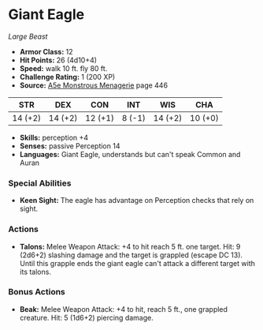 # Giant Eagle

*Large* *Beast*

- **Armor Class:** 12
- **Hit Points:** 26 (4d10+4)
- **Speed:** walk 10 ft. fly 80 ft.
- **Challenge Rating:** 1 (200 XP)
- **Source:** [A5e Monstrous Menagerie](https://enpublishingrpg.com/products/level-up-monstrous-menagerie-a5e) page 446

| STR | DEX | CON | INT | WIS | CHA |
| --- | --- | --- | --- | --- | --- |
| 14 (+2) | 14 (+2) | 12 (+1) | 8 (-1) | 14 (+2) | 10 (+0) |

- **Skills:** perception +4
- **Senses:** passive Perception 14
- **Languages:** Giant Eagle, understands but can't speak Common and Auran

### Special Abilities

- **Keen Sight:** The eagle has advantage on Perception checks that rely on sight.

### Actions

- **Talons:** Melee Weapon Attack: +4 to hit  reach 5 ft.  one target. Hit: 9 (2d6+2) slashing damage and the target is grappled (escape DC 13). Until this grapple ends  the giant eagle can't attack a different target with its talons.

### Bonus Actions

- **Beak:** Melee Weapon Attack: +4 to hit, reach 5 ft., one grappled creature. Hit: 5 (1d6+2) piercing damage.


